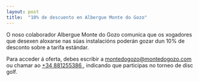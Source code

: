 ```yaml
---
layout: post
title:  "10% de descuento en Albergue Monte do Gozo"
---
```


O noso colaborador Albergue Monte do Gozo comunica que os xogadores que desexen aloxarse ​​nas súas instalacións poderán gozar dun 10% de desconto sobre a tarifa estándar.

<!-- more -->

Para acceder á oferta, debes escribir a <a href="mailto:montedogozo@montedogozo.com">montedogozo@montedogozo.com</a> ou chamar ao <a href="tel:+34 881255386">+34 881255386 </a>, indicando que participas no torneo de disc golf.
